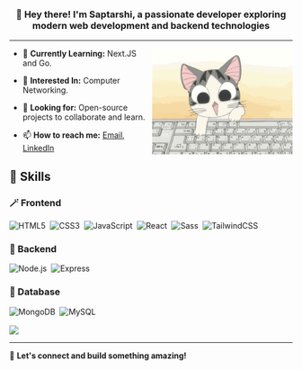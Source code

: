 <h3 align="center">
👋 Hey there! I'm <strong>Saptarshi</strong>, a passionate developer exploring modern web development and backend technologies
</h3>

---

<img align="right" alt="GIF" src="./assets/cat.gif" width="250px"/>

- 🔭 **Currently Learning:** Next.JS and Go.

- 🌱 **Interested In:** Computer Networking.

- 👯 **Looking for:** Open-source projects to collaborate and learn.

- 📫 **How to reach me:** [Email](mailto:saptarshimula3@gmail.com), [LinkedIn](https://www.linkedin.com/in/toya-aoi)

## 🔧 Skills

### 🪄 Frontend
  
![HTML5](https://img.shields.io/badge/-HTML5-E34F26?style=for-the-badge&logo=html5&logoColor=white)&nbsp;
![CSS3](https://img.shields.io/badge/-CSS3-1572B6?style=for-the-badge&logo=css3)&nbsp;
![JavaScript](https://img.shields.io/badge/Javascript-F7DF1E.svg?style=for-the-badge&logo=javascript&logoColor=black)&nbsp;
![React](https://img.shields.io/badge/-React-%23404d59?style=for-the-badge&logo=react)&nbsp;
![Sass](https://img.shields.io/badge/-Sass-CC6699?style=for-the-badge&logo=sass&logoColor=white)&nbsp;
![TailwindCSS](https://img.shields.io/badge/-Tailwind_CSS-38B2AC?style=for-the-badge&logo=tailwind-css&logoColor=white)&nbsp;

### 🧩 Backend

![Node.js](https://img.shields.io/badge/node.js-339933.svg?style=for-the-badge&logo=nodedotjs&logoColor=white)&nbsp;
![Express](https://img.shields.io/badge/express-000000.svg?style=for-the-badge&logo=express&logoColor=white)&nbsp;

### 💽 Database

![MongoDB](https://img.shields.io/badge/-MongoDB-47A248?style=for-the-badge&logo=mongodb&logoColor=white)&nbsp;
![MySQL](https://img.shields.io/badge/-MySQL-00000F?style=for-the-badge&logo=mysql)&nbsp;

<img align="center" width="450" src="https://github-readme-stats.vercel.app/api?username=toyaAoi&show_icons=true&icon_color=0078e7&title_color=0078e7&include_all_commits=true"/>

---

🌟 **Let's connect and build something amazing!**
